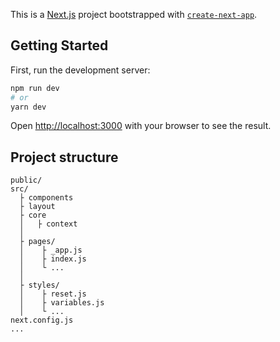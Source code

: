 This is a [Next.js](https://nextjs.org/) project bootstrapped with [`create-next-app`](https://github.com/vercel/next.js/tree/canary/packages/create-next-app).

## Getting Started

First, run the development server:

```bash
npm run dev
# or
yarn dev
```

Open [http://localhost:3000](http://localhost:3000) with your browser to see the result.

## Project structure

```
public/
src/
  ├ components
  ├ layout
  ├ core
  │   ├ context
  │
  ├ pages/
  │    ├ _app.js
  │    ├ index.js
  │    └ ...
  │
  ├ styles/
  │    ├ reset.js
  │    ├ variables.js
  │    └ ...
next.config.js
...
```
